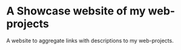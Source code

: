 # A Showcase website of my web-projects

A website to aggregate links with descriptions to my web-projects.
